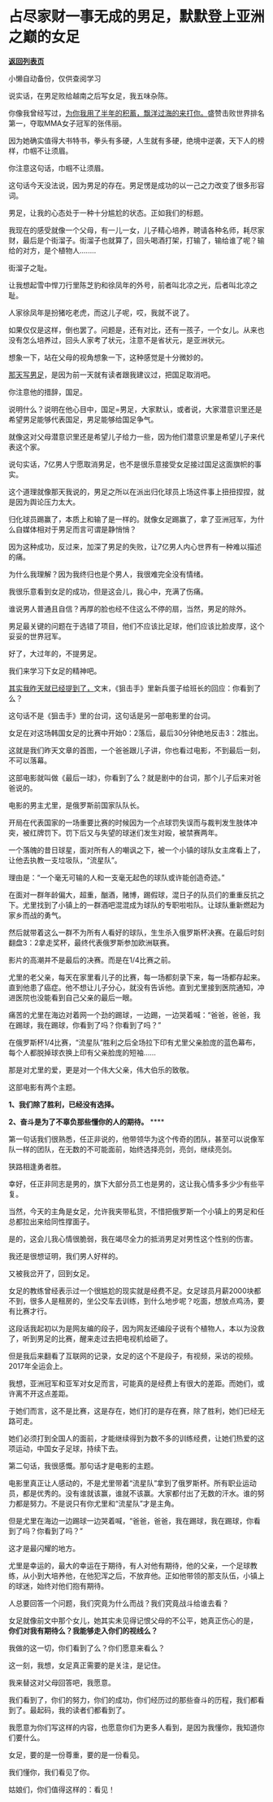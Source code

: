 # 占尽家财一事无成的男足，默默登上亚洲之巅的女足

[**返回列表页**](/gzh/记忆承载)

小懒自动备份，仅供查阅学习

说实话，在男足败给越南之后写女足，我五味杂陈。

  

你像我曾经写过，[为你我用了半年的积蓄，飘洋过海的来打你。](https://mp.weixin.qq.com/s?__biz=MzU0MjYwNDU2Mw==&mid=2247488616&idx=1&sn=f1bfcf2d5dc4af1cb251e8bc921109aa&chksm=fb197814cc6ef10215909e706bf4ab8d6e9f33d0b242832c75c4646b25c2f9656de834e965b8&token=144313987&lang=zh_CN&scene=21#wechat_redirect)盛赞击败世界排名第一，夺取MMA女子冠军的张伟丽。

  

因为她确实值得大书特书，拳头有多硬，人生就有多硬，绝境中逆袭，天下人的榜样，巾帼不让须眉。  

  

你注意这句话，巾帼不让须眉。

  

这句话今天没法说，因为男足的存在。男足愣是成功的以一己之力改变了很多形容词。

  

男足，让我的心态处于一种十分尴尬的状态。正如我们的标题。

  

我现在的感受就像一个父母，有一儿一女，儿子精心培养，聘请各种名师，耗尽家财，最后是个街溜子。街溜子也就算了，回头喝酒打架，打输了，输给谁了呢？输给的对方，是个植物人........  

  

街溜子之耻。

  

让我想起雪中悍刀行里陈芝豹和徐凤年的外号，前者叫北凉之光，后者叫北凉之耻。

  

人家徐凤年是扮猪吃老虎，而这儿子呢，哎，我就不说了。

  

如果仅仅是这样，倒也罢了。问题是，还有对比，还有一孩子，一个女儿。从来也没有怎么培养过，回头人家考了状元，注意不是省状元，是亚洲状元。

  

想象一下，站在父母的视角想象一下，这种感觉是十分微妙的。  

  

[那天写男足](http://mp.weixin.qq.com/s?__biz=MzU0MjYwNDU2Mw==&mid=2247503736&idx=1&sn=fdbd69f1c4d77f6315377aaff533e473&chksm=fb1aa304cc6d2a12a072e85ee2ed97823429142298fa59421223381d278e3bce64ac0b7c4061&scene=21#wechat_redirect)，是因为前一天就有读者跟我建议过，把国足取消吧。  

  

你注意他的措辞，国足。

  

说明什么？说明在他心目中，国足=男足，大家默认，或者说，大家潜意识里还是希望男足能够代表国足，男足能够给国足争气。

  

就像这对父母潜意识里还是希望儿子给力一些，因为他们潜意识里是希望儿子来代表这个家。

  

说句实话，7亿男人宁愿取消男足，也不是很乐意接受女足接过国足这面旗帜的事实。

  

这个道理就像那天我说的，男足之所以在派出归化球员上场这件事上扭扭捏捏，就是因为舆论压力太大。

  

归化球员踢赢了，本质上和输了是一样的。就像女足踢赢了，拿了亚洲冠军，为什么自媒体相对于男足而言可谓是静悄悄？  

  

因为这种成功，反过来，加深了男足的失败，让7亿男人内心世界有一种难以描述的痛。

  

为什么我理解？因为我终归也是个男人，我很难完全没有情绪。

  

我很乐意看到女足的成功，但是这会儿，我心中，充满了伤痛。  

  

谁说男人普通且自信？再厚的脸也经不住这么不停的扇，当然，男足的除外。  

  

男足最关键的问题在于选错了项目，他们不应该比足球，他们应该比脸皮厚，这个妥妥的世界冠军。

  

好了，大过年的，不提男足。

  

我们来学习下女足的精神吧。  

  

[其实我昨天就已经提到了，](http://mp.weixin.qq.com/s?__biz=MzU0MjYwNDU2Mw==&mid=2247503759&idx=1&sn=a030c4cd1dd98bf9ebc51f06e3b793e5&chksm=fb1aa3f3cc6d2ae5dbb6ab2aa630b19bda370f41606cf4b39efff8027208a83f6c4fe1c13734&scene=21#wechat_redirect)文末，《狙击手》里新兵蛋子给班长的回应：你看到了么？  

  

这句话不是《狙击手》里的台词，这句话是另一部电影里的台词。

  

女足在对这场韩国女足的比赛中开始0：2落后，最后30分钟绝地反击3：2胜出。  

  

这就是我们昨天文章的首图，一个爸爸跟儿子讲，你也看过电影，不到最后一刻，不可以落幕。  

  

这部电影就叫做《最后一球》，你看到了么？就是剧中的台词，那个儿子后来对爸爸说的。

  

电影的男主尤里，是俄罗斯前国家队队长。

  

开局在代表国家的一场重要比赛的时候因为一个点球罚失误而与裁判发生肢体冲突，被红牌罚下。罚下后又与失望的球迷们发生对殴，被禁赛两年。

  

一个落魄的昔日球星，面对所有人的嘲讽之下，被一个小镇的球队女主席看上了，让他去执教一支垃圾队，“流星队”。

  

理由是：“一个毫无可输的人和一支毫无起色的球队或许能创造奇迹。”

  

在面对一群年龄偏大，超重，酗酒，赌博，踢假球，混日子的队员们的重重反抗之下。尤里找到了小镇上的一群酒吧混混成为球队的专职啦啦队。让球队重新燃起为家乡而战的勇气。

  

然后就带着这么一群不为所有人看好的球队，生生杀入俄罗斯杯决赛。在最后时刻翻盘3：2拿走奖杯，最终代表俄罗斯参加欧洲联赛。

  

影片的高潮并不是最后的决赛。而是在1/4比赛之前。

  

尤里的老父亲，每天在家里看儿子的比赛，每一场都刻录下来，每一场都存起来。直到他患了癌症。他不想让儿子分心，就没有告诉他。直到尤里接到医院通知，冲进医院也没能看到自己父亲的最后一眼。

  

痛苦的尤里在海边对着网一个劲的踢球，一边踢，一边哭着喊：“爸爸，爸爸，我在踢球，我在踢球，你看到了吗？你看到了吗？”

  

在俄罗斯杯1/4比赛，“流星队”胜利之后全场拉下印有尤里父亲脸庞的蓝色幕布，每个人都脱掉球衣换上印有父亲脸庞的短袖……

  

那是对尤里的爱，更是对一个伟大父亲，伟大伯乐的致敬。

  

这部电影有两个主题。

  

 **1、我们除了胜利，已经没有选择。**

 **2、奋斗是为了不辜负那些懂你的人的期待。** ****

  

第一句话我们很熟悉，任正非说的，他带领华为这个传奇的团队，甚至可以说像军队一样的团队，在无数的不可能面前，始终选择亮剑，亮剑，继续亮剑。  

  

狭路相逢勇者胜。

  

幸好，任正非同志是男的，旗下大部分员工也是男的，这让我心情多多少少有些平复。  

  

当然，今天的主角是女足，允许我夹带私货，不惜把俄罗斯一个小镇上的男足和任总都拉出来给同性撑面子。  

  

是的，这会儿我心情很脆弱，我在竭尽全力的抵消男足对男性这个性别的伤害。  

  

我还是很想证明，我们男人好样的。  

  

又被我岔开了，回到女足。  

  

女足的教练曾经表示过一个很尴尬的现实就是经费不足。女足球员月薪2000块都不到，很多人是租房的，坐公交车去训练，到什么地步呢？吃面，想放点鸡汤，要有比赛才行。

  

这段话我起初以为是网友编的段子，因为网友还编段子说有个植物人，本以为没救了，听到男足的比赛，醒来走过去把电视机给砸了。  

  

但是我后来翻看了互联网的记录，女足的这个不是段子，有视频，采访的视频。2017年全运会上。  

  

我想，亚洲冠军和亚军对女足而言，可能真的是经费上有很大的差距。而她们，或许离不开这点差距。  

  

于她们而言，这不是比赛，这是存在，她们打的是存在赛，除了胜利，她们已经无路可走。

  

她们必须打到全国人的面前，才能继续得到为数不多的训练经费，让她们热爱的这项运动，中国女子足球，持续下去。  

  

第二句话，我很感慨。那句话才是电影的主题。

  

电影里真正让人感动的，不是尤里带着“流星队”拿到了俄罗斯杯。所有职业运动员，都是优秀的。没有谁就该赢，谁就不该赢。大家都付出了无数的汗水。谁的努力都是努力。不是说只有你尤里和“流星队”才是主角。

  

但是尤里在海边一边踢球一边哭着喊，“爸爸，爸爸，我在踢球，我在踢球，你看到了吗？你看到了吗？”

  

这才是最闪耀的地方。

  

尤里是幸运的，最大的幸运在于期待，有人对他有期待，他的父亲，一个足球教练，从小到大培养他，在他犯浑之后，不放弃他。正如他带领的那支队伍，小镇上的球迷，始终对他们抱有期待。

  

人总要回答一个问题，我们究竟为什么而战？我们究竟战斗给谁去看？  

  

女足就像前文中那个女儿，她其实未见得记恨父母的不公平，她真正伤心的是， **你们对我有期待么？我能够走入你们的视线么？**  

  

我做的这一切，你们看到了么？你们愿意来看么？  

  

这一刻，我想，女足真正需要的是关注，是记住。

  

我来替这对父母回答吧，我愿意。  

  

我们看到了，你们的努力，你们的成功，你们经历过的那些奋斗的历程，我们都看到了。最起码，我的读者们都看到了。  

  

我愿意为你们写这样的内容，也愿意你们为更多人看到，是因为我懂你，我知道你们要什么。

  

女足，要的是一份尊重，要的是一份看见。  

  

我们懂你，我们看见了你。

  

姑娘们，你们值得这样的：看见！


